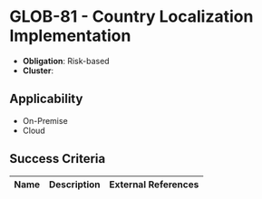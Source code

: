 # GLOB-81 - Country Localization Implementation

- **Obligation**: Risk-based
- **Cluster**: 






## Applicability

- On-Premise
- Cloud



## Success Criteria

| Name | Description | External References |
| ----- | ---------- | ------------------- |

